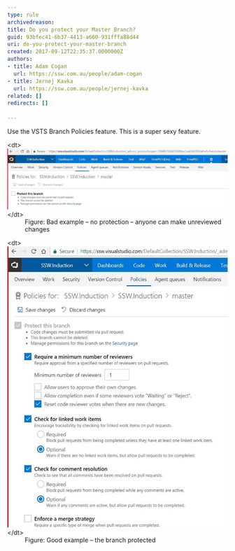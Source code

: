```yaml
---
type: rule
archivedreason: 
title: Do you protect your Master Branch?
guid: 93bfec41-6b37-4413-a660-931fffa88d44
uri: do-you-protect-your-master-branch
created: 2017-09-12T22:35:37.0000000Z
authors:
- title: Adam Cogan
  url: https://ssw.com.au/people/adam-cogan
- title: Jernej Kavka
  url: https://ssw.com.au/people/jernej-kavka
related: []
redirects: []

---
```


Use the VSTS Branch Policies feature. This is a super sexy feature.

<!--endintro-->
<dl class="badImage">&lt;dt&gt;<img src="protect-branch-bad.jpg" alt="protect-branch-bad.jpg">&lt;/dt&gt;<dd>Figure: Bad example – no protection – anyone can make unreviewed changes</dd></dl><dl class="goodImage">&lt;dt&gt;<img src="protect-branch-good.jpg" alt="protect-branch-good.jpg">&lt;/dt&gt;<dd>Figure: Good example – the branch protected</dd></dl>
